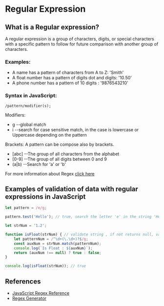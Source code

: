 # Regular Expression

## What is a Regular expression?
A regular expression is a group of characters, digits, or special characters with a specific pattern to follow for future comparison with another group of characters.

### Examples:
- A name has a pattern of characters from A to Z: 'Smith'
- A float number has a pattern of digits dot and digits: '10.50'
- A phone number has a pattern of 10 digits : '9876543210'

### Syntax in JavaScript:

 ```/pattern/modifier(s);```
 
Modifiers:
- g --global match
- i --search for case sensitive match, in the case is lowercase or Uppercase depending on the pattern

Brackets:
A pattern can be compose also by brackets.

- [abc] --The group of all characters from the alphabet
- [0-9] --The group of all digits between 0 and 9
- (a|b) --Search for 'a' or 'b'

For more information about Regex [click here](https://www.w3schools.com/jsref/jsref_obj_regexp.asp)

## Examples of validation of data with regular expressions in JavaScript

 ```javascript
 let pattern = /e/g;
 
 pattern.test('Hello'); // true, search the letter 'e' in the string 'Hello' and returns a boolean
```

```javascript
let strNum = '1.2';

function isFloat(strNum) { // validate string , if not returns null, validate float numbers 
    let patternNum = /^\d+(\.\d+)?$/g; 
    const auxNum = strNum.match(patternNum);    
    console.log(`Is Float : ${auxNum}`);
    return (auxNum !== null) ? true : false;
} 

console.log(isFloat(strNum)); // true
```


## References
- [JavaScript Regex Reference](https://www.w3schools.com/jsref/jsref_obj_regexp.asp)
- [Regex Generator](https://regex101.com/)

